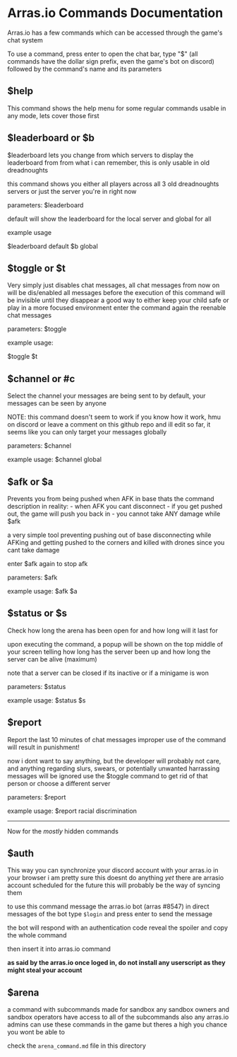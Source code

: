 # Arras.io Commands Documentation

Arras.io has a few commands which can be accessed through the game's chat system

To use a command, press enter to open the chat bar, type "$" (all commands have the dollar sign prefix, even the game's bot on discord)
followed by the command's name and its parameters

## $help

This command shows the help menu for some regular commands usable in any mode, lets cover those first

## $leaderboard or $b

$leaderboard lets you change from which servers to display the leaderboard from
from what i can remember, this is only usable in old dreadnoughts

this command shows you either all players across all 3 old dreadnoughts servers or
just the server you're in right now

parameters:
$leaderboard <default or global>

default will show the leaderboard for the local server and global for all

example usage

$leaderboard default
$b global

## $toggle or $t

Very simply just disables chat messages, all chat messages from now on will be dis/enabled
all messages before the execution of this command will be invisible until they disappear
a good way to either keep your child safe or play in a more focused environment
enter the command again the reenable chat messages

parameters:
$toggle

example usage:

$toggle
$t

## $channel or #c

Select the channel your messages are being sent to 
by default, your messages can be seen by anyone

NOTE: this command doesn't seem to work
if you know how it work, hmu on discord or
leave a comment on this github repo and ill edit
so far, it seems like you can only target your messages
globally

parameters:
$channel <team or global>

example usage:
$channel global

## $afk or $a

Prevents you from being pushed when AFK in base
thats the command description
in reality:
    - when AFK you cant disconnect
    - if you get pushed out, the game will push you back in
    - you cannot take ANY damage while $afk

a very simple tool preventing pushing out of base
disconnecting while AFKing and getting pushed to the corners
and killed with drones since you cant take damage

enter $afk again to stop afk

parameters:
$afk

example usage:
$afk
$a

## $status or $s

Check how long the arena has been open for 
and how long will it last for

upon executing the command, a popup will be shown
on the top middle of your screen
telling how long has the server been up
and how long the server can be alive (maximum)

note that a server can be closed if its inactive
or if a minigame is won

parameters:
$status

example usage:
$status
$s

## $report

Report the last 10 minutes of chat messages
improper use of the command will result in punishment!

now i dont want to say anything, but the developer
will probably not care, and anything regarding slurs,
swears, or potentially unwanted harrassing messages will be ignored
use the $toggle command to get rid of that person or choose a different server

parameters:
$report <reason>

example usage:
$report racial discrimination

---

Now for the *mostly* hidden commands

## $auth

This way you can synchronize your discord account
with your arras.io in your browser
i am pretty sure this doesnt do anything *yet*
there are arrasio account scheduled for the future
this will probably be the way of syncing them

to use this command message the arras.io bot (arras
#8547)
in direct messages of the bot type `$login` and press enter to send the message

the bot will respond with an authentication code
reveal the spoiler and copy the whole command

then insert it into arras.io command

**as said by the arras.io once loged in, do not install any userscript as they might steal your account**

## $arena

a command with subcommands made for sandbox
any sandbox owners and sandbox operators have access to all of the subcommands
also any arras.io admins can use these commands in the game
but theres a high you chance you wont be able to

check the `arena_command.md` file in this directory